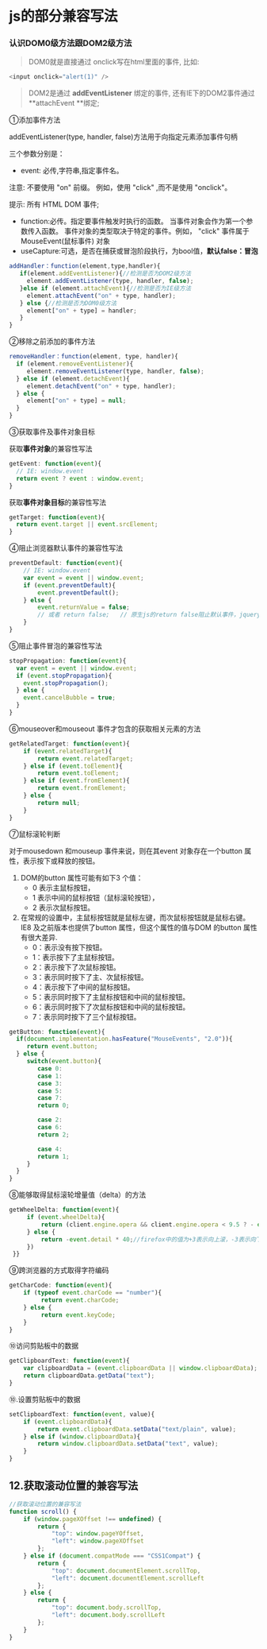 # js的部分兼容写法

### 认识DOM0级方法跟DOM2级方法

> DOM0就是直接通过 onclick写在html里面的事件, 比如:

```js
<input onclick="alert(1)" />
```

> DOM2是通过 **addEventListener** 绑定的事件, 还有IE下的DOM2事件通过 **attachEvent **绑定;

①添加事件方法

addEventListener\(type, handler, false\)方法用于向指定元素添加事件句柄

三个参数分别是：

* event: 必传,字符串,指定事件名。

注意: 不要使用 "on" 前缀。 例如，使用 "click" ,而不是使用 "onclick"。

提示: 所有 HTML DOM 事件;

* function:必传。指定要事件触发时执行的函数。 当事件对象会作为第一个参数传入函数。 事件对象的类型取决于特定的事件。例如， "click" 事件属于 MouseEvent\(鼠标事件\) 对象
* useCapture:可选，是否在捕获或冒泡阶段执行，为bool值，**默认false：冒泡**

```javascript
addHandler：function(element,type,handler){
   if(element.addEventListener){//检测是否为DOM2级方法
     element.addEventListener(type, handler, false);
   }else if (element.attachEvent){//检测是否为IE级方法
     element.attachEvent("on" + type, handler);
   } else {//检测是否为DOM0级方法
     element["on" + type] = handler;
   }
}
```

②移除之前添加的事件方法

```javascript
removeHandler：function(element, type, handler){
  if (element.removeEventListener){ 
     element.removeEventListener(type, handler, false);
  } else if (element.detachEvent){
     element.detachEvent("on" + type, handler);
  } else {
     element["on" + type] = null;
  }
}
```

③获取事件及事件对象目标

获取**事件对象**的兼容性写法

```javascript
getEvent: function(event){
  // IE: window.event
  return event ? event : window.event;
}
```

获取**事件对象目标**的兼容性写法

```js
getTarget: function(event){
  return event.target || event.srcElement;
}
```

④阻止浏览器默认事件的兼容性写法

```js
preventDefault: function(event){
    // IE: window.event
    var event = event || window.event;
    if (event.preventDefault){
        event.preventDefault();
    } else {
        event.returnValue = false;
        // 或者 return false;   // 原生js的return false阻止默认事件，jquery的既阻止默认事件又阻止冒泡
    }
}
```

⑤阻止事件冒泡的兼容性写法

```js
stopPropagation: function(event){
  var event = event || window.event;
  if (event.stopPropagation){
    event.stopPropagation();
  } else {
    event.cancelBubble = true;
  }
}
```

⑥mouseover和mouseout 事件才包含的获取相关元素的方法

```js
getRelatedTarget: function(event){ 
    if (event.relatedTarget){ 
        return event.relatedTarget; 
    } else if (event.toElement){ 
        return event.toElement; 
    } else if (event.fromElement){ 
        return event.fromElement; 
    } else { 
        return null; 
    }
}
```

⑦鼠标滚轮判断

对于mousedown 和mouseup 事件来说，则在其event 对象存在一个button 属性，表示按下或释放的按钮。

1. DOM的button 属性可能有如下3 个值：
   * 0 表示主鼠标按钮，
   * 1 表示中间的鼠标按钮（鼠标滚轮按钮），
   * 2 表示次鼠标按钮。
2. 在常规的设置中，主鼠标按钮就是鼠标左键，而次鼠标按钮就是鼠标右键。IE8 及之前版本也提供了button 属性，但这个属性的值与DOM 的button 属性有很大差异.
   * 0：表示没有按下按钮。
   * 1：表示按下了主鼠标按钮。
   * 2：表示按下了次鼠标按钮。
   * 3：表示同时按下了主、次鼠标按钮。
   * 4：表示按下了中间的鼠标按钮。
   * 5：表示同时按下了主鼠标按钮和中间的鼠标按钮。
   * 6：表示同时按下了次鼠标按钮和中间的鼠标按钮。
   * 7：表示同时按下了三个鼠标按钮。

```javascript
getButton: function(event){
  if(document.implementation.hasFeature("MouseEvents", "2.0")){
     return event.button;
  } else {
     switch(event.button){
        case 0:
        case 1:
        case 3:
        case 5:
        case 7:
        return 0;

        case 2:
        case 6:
        return 2;

        case 4:
        return 1;
     }
  }
}
```

⑧能够取得鼠标滚轮增量值（delta）的方法

```js
getWheelDelta: function(event){
     if (event.wheelDelta){
         return (client.engine.opera && client.engine.opera < 9.5 ? - event.wheelDelta : event.wheelDelta);
     } else {
         return -event.detail * 40;//firefox中的值为+3表示向上滚，-3表示向下滚 
     })
 }}
```

⑨跨浏览器的方式取得字符编码

```javascript
getCharCode: function(event){
    if (typeof event.charCode == "number"){
         return event.charCode;
    } else {
         return event.keyCode;
    }
}
```

⑩访问剪贴板中的数据

```javascript
getClipboardText: function(event){
    var clipboardData = (event.clipboardData || window.clipboardData);
    return clipboardData.getData("text");
}
```

⑩.设置剪贴板中的数据

```javascript
setClipboardText: function(event, value){
    if (event.clipboardData){
        return event.clipboardData.setData("text/plain", value);
    } else if (window.clipboardData){
        return window.clipboardData.setData("text", value);
    }
}
```

## 12.获取滚动位置的兼容写法

```js
//获取滚动位置的兼容写法
function scroll() {
    if (window.pageXOffset !== undefined) {
        return {
            "top": window.pageYOffset,
            "left": window.pageXOffset
        };
    } else if (document.compatMode === "CSS1Compat") {
        return {
            "top": document.documentElement.scrollTop,
            "left": document.documentElement.scrollLeft
        };
    } else {
        return {
            "top": document.body.scrollTop,
            "left": document.body.scrollLeft
        };
    }
}
```



